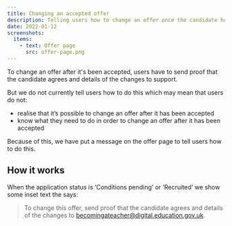 ```yaml
---
title: Changing an accepted offer
description: Telling users how to change an offer once the candidate has accepted it.
date: 2022-01-12
screenshots:
  items:
    - text: Offer page
      src: offer-page.png
---
```


To change an offer after it's been accepted, users have to send proof that the candidate agrees and details of the changes to support.

But we do not currently tell users how to do this which may mean that users do not:

- realise that it’s possible to change an offer after it has been accepted
- know what they need to do in order to change an offer after it has been accepted

Because of this, we have put a message on the offer page to tell users how to do this.

## How it works

When the application status is ‘Conditions pending’ or ‘Recruited’ we show some inset text the says:

> To change this offer, send proof that the candidate agrees and details of the changes to becomingateacher@digital.education.gov.uk.

